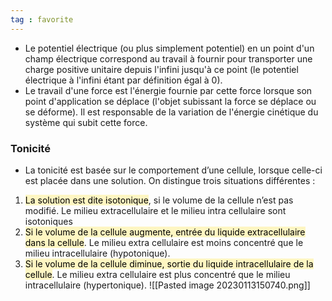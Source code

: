 ```yaml
---
tag : favorite 
---
```

- Le potentiel électrique (ou plus simplement potentiel) en un point d'un champ électrique correspond au travail à fournir pour transporter une charge positive unitaire depuis l'infini jusqu'à ce point (le potentiel électrique à l'infini étant par définition égal à 0).
- Le travail d'une force est l'énergie fournie par cette force lorsque son point d'application se déplace (l'objet subissant la force se déplace ou se déforme). Il est responsable de la variation de l'énergie cinétique du système qui subit cette force.
### Tonicité 
- La tonicité est basée sur le comportement d’une cellule, lorsque celle-ci est placée dans une solution. On distingue trois situations différentes :
1. <mark style="background: #FFF3A3A6;">La solution est dite isotonique</mark>, si le volume de la cellule n’est pas modifié. Le milieu extracellulaire et le milieu intra cellulaire sont isotoniques
2. <mark style="background: #FFF3A3A6;">Si le volume de la cellule augmente, entrée du liquide extracellulaire dans la cellule</mark>. Le milieu extra cellulaire est moins concentré que le milieu intracellulaire (hypotonique).
3. <mark style="background: #FFF3A3A6;">Si le volume de la cellule diminue, sortie du liquide intracellulaire de la cellule</mark>. Le milieu extra cellulaire est plus concentré que le milieu intracellulaire (hypertonique).
![[Pasted image 20230113150740.png]]